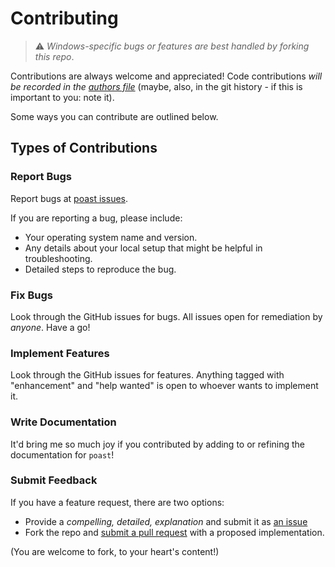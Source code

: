 Contributing
============

> :warning: *Windows-specific bugs or features are best handled by forking this
> repo*.

Contributions are always welcome and appreciated!
Code contributions _will be recorded in the [authors file](./AUTHORS.md)_ (maybe,
also, in the git history - if this is important to you: note it).

Some ways you can contribute are outlined below.

Types of Contributions
----------------------

### Report Bugs

Report bugs at [poast issues](https://github.com/andrew-canaday/poast/issues).

If you are reporting a bug, please include:

* Your operating system name and version.
* Any details about your local setup that might be helpful in troubleshooting.
* Detailed steps to reproduce the bug.

### Fix Bugs

Look through the GitHub issues for bugs. All issues open for remediation by
_anyone_. Have a go!

### Implement Features

Look through the GitHub issues for features. Anything tagged with "enhancement"
and "help wanted" is open to whoever wants to implement it.

### Write Documentation

It'd bring me so much joy if you contributed by adding to or refining the
documentation for `poast`!

### Submit Feedback

If you have a feature request, there are two options:
 - Provide a *compelling, detailed, explanation* and submit it as [an issue](poast/client/basecli.py)
 - Fork the repo and [submit a pull request](https://github.com/andrew-canaday/poast/compare) with a proposed implementation.

(You are welcome to fork, to your heart's content!)

